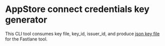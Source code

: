 # AppStore connect credentials key generator

This CLI tool consumes key file, key_id, issuer_id, and produce [json key file](https://docs.fastlane.tools/app-store-connect-api/#using-fastlane-api-key-json-file) for the Fastlane tool.

